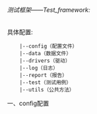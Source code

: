 ###### 测试框架——Test_framework:
具体配置:

        |--config（配置文件）
        |--data（数据文件）
        |--drivers（驱动）
        |--log（日志）
        |--report（报告）
        |--test（测试用例）
        |--utils（公共方法）
一、config配置
